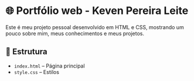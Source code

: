 # 🌐 Portfólio web - Keven Pereira Leite

Este é meu projeto pessoal desenvolvido em HTML e CSS, mostrando um pouco sobre mim, meus conhecimentos e meus projetos.

## 📁 Estrutura
- `index.html` – Página principal
- `style.css` – Estilos


